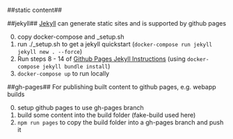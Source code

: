 
##static content##

##jekyll##
[Jekyll](https://jekyllrb.com/) can generate static sites and is supported by github pages

0. copy docker-compose and _setup.sh
0. run ./_setup.sh to get a jekyll quickstart (`docker-compose run jekyll jekyll new . --force`)
0. Run steps 8 - 14 of [Github Pages Jekyll Instructions](https://docs.github.com/en/pages/setting-up-a-github-pages-site-with-jekyll/creating-a-github-pages-site-with-jekyll) (using `docker-compose jekyll bundle install`)
0. `docker-compose up` to run locally


##gh-pages##
For publishing built content to github pages, e.g. webapp builds

0. setup github pages to use gh-pages branch
0. build some content into the build folder (fake-build used here)
0. `npm run pages` to copy the build folder into a gh-pages branch and push it
